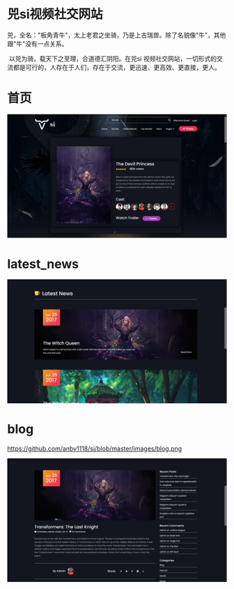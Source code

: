 # 兕si视频社交网站

​		兕，全名："板角青牛"，太上老君之坐骑，乃是上古瑞兽。除了名貌像"牛"，其他跟"牛"没有一点关系。

​		以兕为骑，载天下之至理，合道德汇阴阳。在兕si 视频社交网站，一切形式的交流都是可行的，人存在于人们，存在于交流，更迅速、更高效、更直接，更人。

# 首页

![si首页](README.assets/si首页.png)

# latest_news

![latest_news](README.assets/latest_news.png)

# blog
https://github.com/anby1118/si/blob/master/images/blog.png

![blog](README.assets/blog.png)
